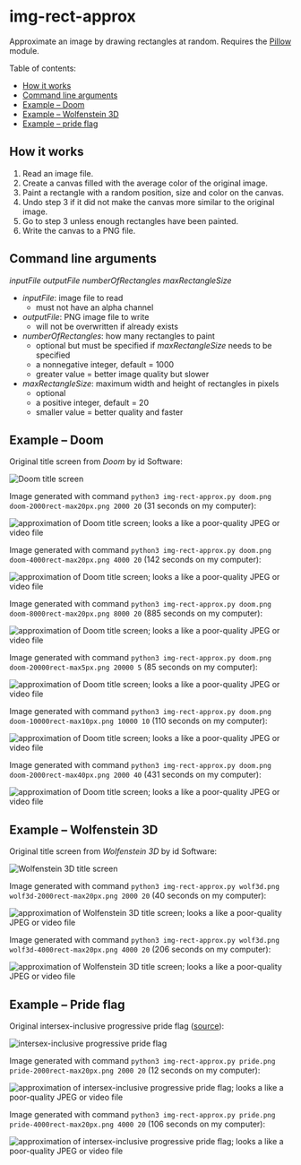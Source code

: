 # img-rect-approx
Approximate an image by drawing rectangles at random. Requires the [Pillow](https://python-pillow.org) module.

Table of contents:
* [How it works](#how-it-works)
* [Command line arguments](#command-line-arguments)
* [Example &ndash; Doom](#example--doom)
* [Example &ndash; Wolfenstein 3D](#example--wolfenstein-3d)
* [Example &ndash; pride flag](#example--pride-flag)

## How it works
1. Read an image file.
2. Create a canvas filled with the average color of the original image.
3. Paint a rectangle with a random position, size and color on the canvas.
4. Undo step 3 if it did not make the canvas more similar to the original image.
5. Go to step 3 unless enough rectangles have been painted.
6. Write the canvas to a PNG file.

## Command line arguments
*inputFile outputFile numberOfRectangles maxRectangleSize*
* *inputFile*: image file to read
  * must not have an alpha channel
* *outputFile*: PNG image file to write
  * will not be overwritten if already exists
* *numberOfRectangles*: how many rectangles to paint
  * optional but must be specified if *maxRectangleSize* needs to be specified
  * a nonnegative integer, default = 1000
  * greater value = better image quality but slower
* *maxRectangleSize*: maximum width and height of rectangles in pixels
  * optional
  * a positive integer, default = 20
  * smaller value = better quality and faster

## Example &ndash; Doom
Original title screen from *Doom* by id Software:

![Doom title screen](doom.png)

Image generated with command `python3 img-rect-approx.py doom.png doom-2000rect-max20px.png 2000 20` (31 seconds on my computer):

![approximation of Doom title screen; looks a like a poor-quality JPEG or video file](doom-2000rect-max20px.png)

Image generated with command `python3 img-rect-approx.py doom.png doom-4000rect-max20px.png 4000 20` (142 seconds on my computer):

![approximation of Doom title screen; looks a like a poor-quality JPEG or video file](doom-4000rect-max20px.png)

Image generated with command `python3 img-rect-approx.py doom.png doom-8000rect-max20px.png 8000 20` (885 seconds on my computer):

![approximation of Doom title screen; looks a like a poor-quality JPEG or video file](doom-8000rect-max20px.png)

Image generated with command `python3 img-rect-approx.py doom.png doom-20000rect-max5px.png 20000 5` (85 seconds on my computer):

![approximation of Doom title screen; looks a like a poor-quality JPEG or video file](doom-20000rect-max5px.png)

Image generated with command `python3 img-rect-approx.py doom.png doom-10000rect-max10px.png 10000 10` (110 seconds on my computer):

![approximation of Doom title screen; looks a like a poor-quality JPEG or video file](doom-10000rect-max10px.png)

Image generated with command `python3 img-rect-approx.py doom.png doom-2000rect-max40px.png 2000 40` (431 seconds on my computer):

![approximation of Doom title screen; looks a like a poor-quality JPEG or video file](doom-2000rect-max40px.png)

## Example &ndash; Wolfenstein 3D
Original title screen from *Wolfenstein 3D* by id Software:

![Wolfenstein 3D title screen](wolf3d.png)

Image generated with command `python3 img-rect-approx.py wolf3d.png wolf3d-2000rect-max20px.png 2000 20` (40 seconds on my computer):

![approximation of Wolfenstein 3D title screen; looks a like a poor-quality JPEG or video file](wolf3d-2000rect-max20px.png)

Image generated with command `python3 img-rect-approx.py wolf3d.png wolf3d-4000rect-max20px.png 4000 20` (206 seconds on my computer):

![approximation of Wolfenstein 3D title screen; looks a like a poor-quality JPEG or video file](wolf3d-4000rect-max20px.png)

## Example &ndash; Pride flag
Original intersex-inclusive progressive pride flag ([source](https://commons.wikimedia.org/wiki/File:Intersex-inclusive_pride_flag.svg)):

![intersex-inclusive progressive pride flag](pride.png)

Image generated with command `python3 img-rect-approx.py pride.png pride-2000rect-max20px.png 2000 20` (12 seconds on my computer):

![approximation of intersex-inclusive progressive pride flag; looks a like a poor-quality JPEG or video file](pride-2000rect-max20px.png)

Image generated with command `python3 img-rect-approx.py pride.png pride-4000rect-max20px.png 4000 20` (106 seconds on my computer):

![approximation of intersex-inclusive progressive pride flag; looks a like a poor-quality JPEG or video file](pride-4000rect-max20px.png)
